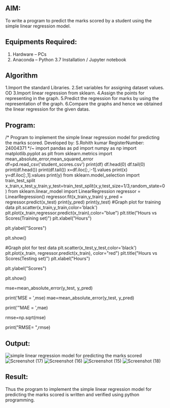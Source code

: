 

## AIM:
To write a program to predict the marks scored by a student using the simple linear regression model.

## Equipments Required:
1. Hardware – PCs
2. Anaconda – Python 3.7 Installation / Jupyter notebook

## Algorithm
1.Import the standard Libraries.
2.Set variables for assigning dataset values. OD
3.Import linear regression from sklearn.
4.Assign the points for representing in the graph.
5.Predict the regression for marks by using the representation of the graph.
6.Compare the graphs and hence we obtained the linear regression for the given datas.


## Program:

/*
Program to implement the simple linear regression model for predicting the marks scored.
Developed by: S.Rohith kumar
RegisterNumber: 24004371 
*/~
import pandas as pd
import numpy as np
import matplotlib.pyplot as plt
from sklearn.metrics import mean_absolute_error,mean_squared_error
df=pd.read_csv('student_scores.csv')
print(df)
df.head(0)
df.tail(0)
print(df.head())
print(df.tail())
x=df.iloc[:,:-1].values
print(x)
y=df.iloc[:,1].values
print(y)
from sklearn.model_selection import train_test_split
x_train,x_test,y_train,y_test=train_test_split(x,y,test_size=1/3,random_state=0)
from sklearn.linear_model import LinearRegression
regressor = LinearRegression()
regressor.fit(x_train,y_train)
y_pred = regressor.predict(x_test)
print(y_pred)
print(y_test)
#Graph plot for training data
plt.scatter(x_train,y_train,color='black')
plt.plot(x_train,regressor.predict(x_train),color="blue")
plt.title("Hours vs Scores(Training set)")
plt.xlabel("Hours")

plt.ylabel("Scores")

plt.show()

#Graph plot for test data
plt.scatter(x_test,y_test,color='black')
plt.plot(x_train, regressor.predict(x_train), color="red")
plt.title("Hours vs Scores(Testing set)")
plt.xlabel("Hours")

plt.ylabel("Scores")

plt.show()

mse=mean_absolute_error(y_test, y_pred)

print('MSE = ',mse)
mae=mean_absolute_error(y_test, y_pred)

print('"MAE = ',mae)

rmse=np.sqrt(mse)

print("RMSE= ",rmse)


## Output:
![simple linear regression model for predicting the marks scored](sam.png)
![Screenshot (17)](https://github.com/user-attachments/assets/a2010cb3-9a1a-476b-9cb5-946c8850b096)
![Screenshot (16)](https://github.com/user-attachments/assets/fed12ee1-1ef7-442a-a094-7c200146e2c6)
![Screenshot (15)](https://github.com/user-attachments/assets/0086fbca-b9fc-4e2b-b84c-b8e7d98c110d)
![Screenshot (18)](https://github.com/user-attachments/assets/231fcf3d-1036-4f93-8524-69a627cd97e8)


## Result:
Thus the program to implement the simple linear regression model for predicting the marks scored is written and verified using python programming.
